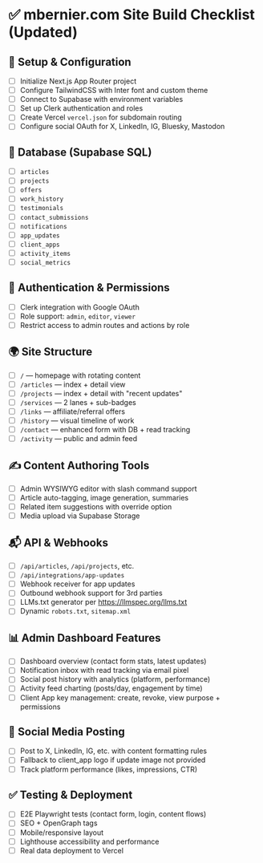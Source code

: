# ✅ mbernier.com Site Build Checklist (Updated)

## 🔧 Setup & Configuration
- [ ] Initialize Next.js App Router project
- [ ] Configure TailwindCSS with Inter font and custom theme
- [ ] Connect to Supabase with environment variables
- [ ] Set up Clerk authentication and roles
- [ ] Create Vercel `vercel.json` for subdomain routing
- [ ] Configure social OAuth for X, LinkedIn, IG, Bluesky, Mastodon

## 🧱 Database (Supabase SQL)
- [ ] `articles`
- [ ] `projects`
- [ ] `offers`
- [ ] `work_history`
- [ ] `testimonials`
- [ ] `contact_submissions`
- [ ] `notifications`
- [ ] `app_updates`
- [ ] `client_apps`
- [ ] `activity_items`
- [ ] `social_metrics`

## 🔐 Authentication & Permissions
- [ ] Clerk integration with Google OAuth
- [ ] Role support: `admin`, `editor`, `viewer`
- [ ] Restrict access to admin routes and actions by role

## 🌍 Site Structure
- [ ] `/` — homepage with rotating content
- [ ] `/articles` — index + detail view
- [ ] `/projects` — index + detail with "recent updates"
- [ ] `/services` — 2 lanes + sub-badges
- [ ] `/links` — affiliate/referral offers
- [ ] `/history` — visual timeline of work
- [ ] `/contact` — enhanced form with DB + read tracking
- [ ] `/activity` — public and admin feed

## ✍️ Content Authoring Tools
- [ ] Admin WYSIWYG editor with slash command support
- [ ] Article auto-tagging, image generation, summaries
- [ ] Related item suggestions with override option
- [ ] Media upload via Supabase Storage

## 📬 API & Webhooks
- [ ] `/api/articles`, `/api/projects`, etc.
- [ ] `/api/integrations/app-updates`
- [ ] Webhook receiver for app updates
- [ ] Outbound webhook support for 3rd parties
- [ ] LLMs.txt generator per https://llmspec.org/llms.txt
- [ ] Dynamic `robots.txt`, `sitemap.xml`

## 📊 Admin Dashboard Features
- [ ] Dashboard overview (contact form stats, latest updates)
- [ ] Notification inbox with read tracking via email pixel
- [ ] Social post history with analytics (platform, performance)
- [ ] Activity feed charting (posts/day, engagement by time)
- [ ] Client App key management: create, revoke, view purpose + permissions

## 📣 Social Media Posting
- [ ] Post to X, LinkedIn, IG, etc. with content formatting rules
- [ ] Fallback to client_app logo if update image not provided
- [ ] Track platform performance (likes, impressions, CTR)

## ✅ Testing & Deployment
- [ ] E2E Playwright tests (contact form, login, content flows)
- [ ] SEO + OpenGraph tags
- [ ] Mobile/responsive layout
- [ ] Lighthouse accessibility and performance
- [ ] Real data deployment to Vercel
